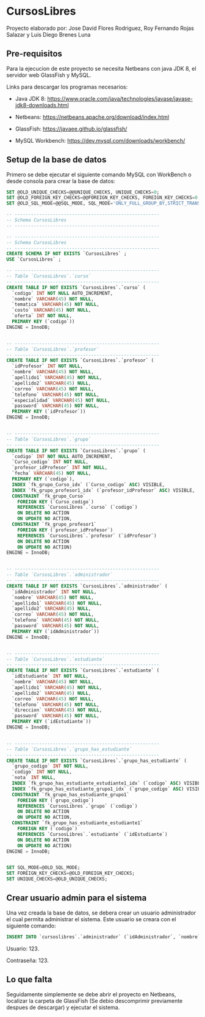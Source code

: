 # CursosLibres
Proyecto elaborado por: Jose David Flores Rodriguez, Roy Fernando Rojas Salazar y Luis Diego Brenes Luna

## Pre-requisitos

Para la ejecucion de este proyecto se necesita Netbeans con java JDK 8, el servidor web GlassFish y MySQL.

Links para descargar los programas necesarios: 

- Java JDK 8: https://www.oracle.com/java/technologies/javase/javase-jdk8-downloads.html

- Netbeans: https://netbeans.apache.org/download/index.html

- GlassFish: https://javaee.github.io/glassfish/

- MySQL Workbench: https://dev.mysql.com/downloads/workbench/


## Setup de la base de datos

Primero se debe ejecutar el siguiente comando MySQL con WorkBench o desde consola para crear la base de datos:

```sql
SET @OLD_UNIQUE_CHECKS=@@UNIQUE_CHECKS, UNIQUE_CHECKS=0;
SET @OLD_FOREIGN_KEY_CHECKS=@@FOREIGN_KEY_CHECKS, FOREIGN_KEY_CHECKS=0;
SET @OLD_SQL_MODE=@@SQL_MODE, SQL_MODE='ONLY_FULL_GROUP_BY,STRICT_TRANS_TABLES,NO_ZERO_IN_DATE,NO_ZERO_DATE,ERROR_FOR_DIVISION_BY_ZERO,NO_ENGINE_SUBSTITUTION';

-- -----------------------------------------------------
-- Schema CursosLibres
-- -----------------------------------------------------

-- -----------------------------------------------------
-- Schema CursosLibres
-- -----------------------------------------------------
CREATE SCHEMA IF NOT EXISTS `CursosLibres` ;
USE `CursosLibres` ;

-- -----------------------------------------------------
-- Table `CursosLibres`.`curso`
-- -----------------------------------------------------
CREATE TABLE IF NOT EXISTS `CursosLibres`.`curso` (
  `codigo` INT NOT NULL AUTO_INCREMENT,
  `nombre` VARCHAR(45) NOT NULL,
  `tematica` VARCHAR(45) NOT NULL,
  `costo` VARCHAR(45) NOT NULL,
  `oferta` INT NOT NULL,
  PRIMARY KEY (`codigo`))
ENGINE = InnoDB;


-- -----------------------------------------------------
-- Table `CursosLibres`.`profesor`
-- -----------------------------------------------------
CREATE TABLE IF NOT EXISTS `CursosLibres`.`profesor` (
  `idProfesor` INT NOT NULL,
  `nombre` VARCHAR(45) NOT NULL,
  `apellido1` VARCHAR(45) NOT NULL,
  `apellido2` VARCHAR(45) NULL,
  `correo` VARCHAR(45) NOT NULL,
  `telefono` VARCHAR(45) NOT NULL,
  `especialidad` VARCHAR(45) NOT NULL,
  `password` VARCHAR(45) NOT NULL,
  PRIMARY KEY (`idProfesor`))
ENGINE = InnoDB;


-- -----------------------------------------------------
-- Table `CursosLibres`.`grupo`
-- -----------------------------------------------------
CREATE TABLE IF NOT EXISTS `CursosLibres`.`grupo` (
  `codigo` INT NOT NULL AUTO_INCREMENT,
  `Curso_codigo` INT NOT NULL,
  `profesor_idProfesor` INT NOT NULL,
  `fecha` VARCHAR(45) NOT NULL,
  PRIMARY KEY (`codigo`),
  INDEX `fk_grupo_Curso_idx` (`Curso_codigo` ASC) VISIBLE,
  INDEX `fk_grupo_profesor1_idx` (`profesor_idProfesor` ASC) VISIBLE,
  CONSTRAINT `fk_grupo_Curso`
    FOREIGN KEY (`Curso_codigo`)
    REFERENCES `CursosLibres`.`curso` (`codigo`)
    ON DELETE NO ACTION
    ON UPDATE NO ACTION,
  CONSTRAINT `fk_grupo_profesor1`
    FOREIGN KEY (`profesor_idProfesor`)
    REFERENCES `CursosLibres`.`profesor` (`idProfesor`)
    ON DELETE NO ACTION
    ON UPDATE NO ACTION)
ENGINE = InnoDB;


-- -----------------------------------------------------
-- Table `CursosLibres`.`administrador`
-- -----------------------------------------------------
CREATE TABLE IF NOT EXISTS `CursosLibres`.`administrador` (
  `idAdministrador` INT NOT NULL,
  `nombre` VARCHAR(45) NOT NULL,
  `apellido1` VARCHAR(45) NOT NULL,
  `apellido2` VARCHAR(45) NULL,
  `correo` VARCHAR(45) NOT NULL,
  `telefono` VARCHAR(45) NOT NULL,
  `password` VARCHAR(45) NOT NULL,
  PRIMARY KEY (`idAdministrador`))
ENGINE = InnoDB;


-- -----------------------------------------------------
-- Table `CursosLibres`.`estudiante`
-- -----------------------------------------------------
CREATE TABLE IF NOT EXISTS `CursosLibres`.`estudiante` (
  `idEstudiante` INT NOT NULL,
  `nombre` VARCHAR(45) NOT NULL,
  `apellido1` VARCHAR(45) NOT NULL,
  `apellido2` VARCHAR(45) NULL,
  `correo` VARCHAR(45) NOT NULL,
  `telefono` VARCHAR(45) NOT NULL,
  `direccion` VARCHAR(45) NOT NULL,
  `password` VARCHAR(45) NOT NULL,
  PRIMARY KEY (`idEstudiante`))
ENGINE = InnoDB;


-- -----------------------------------------------------
-- Table `CursosLibres`.`grupo_has_estudiante`
-- -----------------------------------------------------
CREATE TABLE IF NOT EXISTS `CursosLibres`.`grupo_has_estudiante` (
  `grupo_codigo` INT NOT NULL,
  `codigo` INT NOT NULL,
  `nota` INT NULL,
  INDEX `fk_grupo_has_estudiante_estudiante1_idx` (`codigo` ASC) VISIBLE,
  INDEX `fk_grupo_has_estudiante_grupo1_idx` (`grupo_codigo` ASC) VISIBLE,
  CONSTRAINT `fk_grupo_has_estudiante_grupo1`
    FOREIGN KEY (`grupo_codigo`)
    REFERENCES `CursosLibres`.`grupo` (`codigo`)
    ON DELETE NO ACTION
    ON UPDATE NO ACTION,
  CONSTRAINT `fk_grupo_has_estudiante_estudiante1`
    FOREIGN KEY (`codigo`)
    REFERENCES `CursosLibres`.`estudiante` (`idEstudiante`)
    ON DELETE NO ACTION
    ON UPDATE NO ACTION)
ENGINE = InnoDB;


SET SQL_MODE=@OLD_SQL_MODE;
SET FOREIGN_KEY_CHECKS=@OLD_FOREIGN_KEY_CHECKS;
SET UNIQUE_CHECKS=@OLD_UNIQUE_CHECKS;
```

## Crear usuario admin para el sistema

Una vez creada la base de datos, se debera crear un usuario administrador el cual permita administrar el sistema. Este usuario se creara con el siguiente comando:

```sql
INSERT INTO `cursoslibres`.`administrador` (`idAdministrador`, `nombre`, `apellido1`, `correo`, `telefono`, `password`) VALUES ('123', 'Admin', 'Admin', 'Admin@admin.com', '123', '123');
```

Usuario: 123.

Contraseña: 123.

## Lo que falta

Seguidamente simplemente se debe abrir el proyecto en Netbeans, localizar la carpeta de GlassFish (Se debio descomprimir previamente despues de descargar) y ejecutar el sistema.
